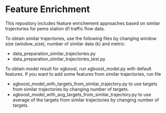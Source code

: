 # Feature Enrichment
This repository includes feature enrichement approaches based on similar trajectories for pems station d1 traffic flow data.

To obtain similar trajectories, use the following files by changing window size (window_size), number of similar data (k) and metric:
    
- data_preparation_similar_trajectories.py 
- data_preparation_similar_trajectories_test.py

To obtain model result for xgboost, run xgboost_model.py with default features. If you want to add some features from similar trajectories, run file

- xgboost_model_with_targets_from_similar_trajectory.py to use targets from similar trajectories by changing number of targets.
- xgboost_model_with_avg_targets_from_similar_trajectory.py to use average of the targets from similar trajectories by changing number of targets.

